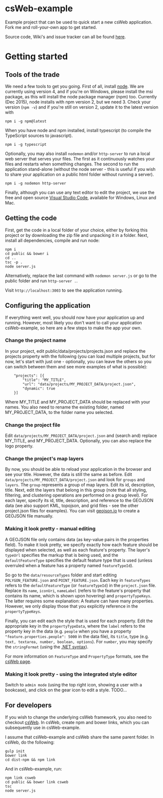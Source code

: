 # csWeb-example
Example project that can be used to quick start a new csWeb application. Fork me and roll-your-own app to get started.

Source code, Wiki's and issue tracker can all be found [here](https://github.com/TNOCS/csWeb).

# Getting started

## Tools of the trade
We need a few tools to get you going. First of all, install [node](https://nodejs.org). We are currently using version 4, and if you're on Windows, please install the msi package, as this will install the node package manager (npm) too. Currently (Dec 2015), node installs with npm version 2, but we need 3. Check your version (```npm -v```) and if you're still on version 2, update it to the latest version with
```
npm i -g npm@latest
```
When you have node and npm installed, install typescript (to compile the TypeScript sources to javascript).
```
npm i -g typescript
```
Optionally, you may also install ```nodemon``` and/or ```http-server``` to run a local web server that serves your files. The first as it continuously watches your files and restarts when something changes. The second to run the application stand-alone (without the node server - this is useful if you wish to share your application on a public html folder without running a server). 
```
npm i -g nodemon http-server
```
Finally, although you can use any text editor to edit the project, we use the free and open source [Visual Studio Code](https://code.visualstudio.com/Download), available for Windows, Linux and Mac.

## Getting the code
First, get the code in a local folder of your choice, either by forking this project or by downloading the zip file and unpacking it in a folder. Next, install all dependencies, compile and run node:
``` 
npm i
cd public && bower i
cd ..
tsc -p .
node server.js
``` 
Alternatively, replace the last command with ```nodemon server.js``` or go to the public folder and run ```http-server .```.

Visit ```http://localhost:3003``` to see the application running.

## Configuring the application
If everything went well, you should now have your application up and running. However, most likely you don't want to call your application csWeb-example, so here are a few steps to make the app your own.

### Change the project name

In your project, edit public/data/projects/projects.json and replace the projects property with the following (you can load multiple projects, but for now, let's start with just one - optionally, you can leave the others so you can switch between them and see more examples of what is possible):
```
    "projects": [{
        "title": "MY_TITLE",
        "url": "data/projects/MY_PROJECT_DATA/project.json",
        "dynamic": true
    }]
```
Where MY_TITLE and MY_PROJECT_DATA should be replaced with your names. You also need to rename the existing folder, named MY_PROJECT_DATA, to the folder name you selected.

### Change the project file

Edit ```data/projects/MY_PROJECT_DATA/project.json``` and (search and) replace MY_TITLE, and MY_PROJECT_DATA. Optionally, you can also replace the logo property.

### Change the project's map layers

By now, you should be able to reload your application in the browser and see your title. However, the data is still the same as before. Edit ```data/projects/MY_PROJECT_DATA/project.json``` and look for ```groups``` and ```layers```. The ```group``` represents a group of map layers. Edit its id, description, title. Next, edit the layers that belong in this group (note that all styling, filtering, and clustering operations are performed on a group level). For each layer, specify its id, title, description, and reference to the GEOJSON data (we also support KML, topojson, and grid files - see the other project.json files for examples). You can visit [geojson.io](geojson.io) to create a GEOJSON file manually.

### Making it look pretty - manual editing

A GEOJSON file only contains data (as key-value pairs in the properties field). To make it look pretty, we specify exactly how each feature should be displayed when selected, as well as each feature's property. The layer's ```typeUrl``` specifies the markup that is being used, and the ```defaultFeatureType``` specifies the default feature type that is used (unless overruled when a feature has a property named ```featureTypeId```).

So go to the ```data/resourceTypes``` folder and start editing ```POLYGON_FEATURE.json``` and ```POINT_FEATURE.json```. Each key in ```featureTypes``` refers to the ```defaultFeatureType``` (or ```featureTypeId```) in the ```project.json``` file. Replace its ```name```, ```iconUri```, ```nameLabel``` (refers to the feature's property that contains its name, which is shown upon hovering) and ```propertyTypeKeys```. The latter requires some explanation: A feature can have many properties. However, we only display those that you explicitly reference in the ```propertyTypeKeys```.

Finally, you can edit each the style that is used for each property. Edit the appropriate key in the ```propertyTypeData```, where the ```label``` refers to the property key in the data (e.g. ```people``` when you have a property ```"feature.properties.people": 5000``` in the data file), its ```title```, type (e.g. ```text, textarea, number, boolean, options```). For ```number```, you may specify the ```stringFormat``` (using the [.NET syntax](http://blog.stevex.net/string-formatting-in-csharp)).

For more information on ```FeatureType``` and ```PropertyType``` formats, see the [csWeb page](https://github.com/TNOCS/csWeb/wiki/FeatureType-and-PropertyType-format).
 
### Making it look pretty - using the integrated style editor

Switch to ```admin mode``` (using the top right icon, showing a user with a bookcase), and click on the gear icon to edit a style.
TODO...

## For developers 

If you wish to change the underlying csWeb framework, you also need to checkout [csWeb](https://github.com/TNOCS/csWeb). In csWeb, create npm and bower links, which you can subsequently use in csWeb-example.

I assume that csWeb-example and csWeb share the same parent folder. In csWeb, do the following:

```
gulp init
bower link
cd dist-npm && npm link
```

And in csWeb-example, run:

``` 
npm link csweb
cd public && bower link csweb
tsc
node server.js
```

